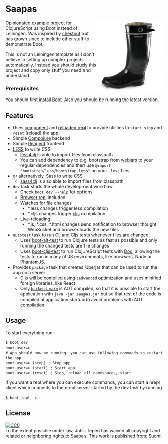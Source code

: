 # Saapas

<img src="saapas.png" align="right">

Opinionated example project for ClojureScript using Boot instead of Leiningen.
Was inspired by [chestnut] but has grown since to include other stuff to
demonstrate Boot.

This is not an Leiningen template as I don't believe in setting up complex
projects automatically. Instead you should study this project and copy
only stuff you need and understand.

### Prerequisites

You should first [install Boot][install]. Also you should be running the
latest version.

## Features

- Uses [component] and [reloaded.repl] to provide utilities to `start`,
  `stop` and `reset` (reload) the app.
- Simple [Compojure][compojure] backend
- Simple [Reagent][reagent] frontend
- [LESS][less] to write CSS
  - [less4clj] is able to import files from classpath
  - You can add dependency to e.g. bootstrap from [webjars] to
    your regular dependencies and then use `@import "bootstrap/less/bootstrap.less"`
    on your `.less` files.
- or alternatively, [Sass][sass] to write CSS
  - [sass4clj] is also able to import files from classpath
- `dev` task starts the whole development workflow
  - Check `boot dev --help` for options
  - [Browser repl][boot-cljs-repl] included
  - Watches for file changes
    - \*.less changes trigger less compilation
    - \*.cljs changes trigger [cljs][boot-cljs] compilation
  - [Live-reloading][boot-reload]
    - \*.js, \*.css, \*.html changes send notification to browser thought WebSocket and browser loads the new files
- `autotest` task to run Clj and Cljs tests whenever files are changed
  - Uses [boot-alt-test] to run Clojure tests as fast as possible and
  only running the changed tests are file changes
  - Uses [boot-cljs-test] to run ClojureScript tests with [Doo], allowing the tests
  to run in many of JS environments, like browsers, Node or PhantomJS.
- Provides `package` task that creates Uberjar that can be used to run the app on a server
  - Cljs will be compiled using `:advanced` optimization and uses minified foreign libraries, like React
  - Only [`backend.main`](./src/clj/backend/main.clj) is AOT compiled, so that it is
  possible to start the application with `java -jar saapas.jar` but so that
  rest of the code is compiled at application startup to avoid problems with AOT
  compilation.

## Usage

To start everything run:
```
$ boot dev
boot.user=>
# App should now be running, you can use following commands to restart the app
boot.user=> (stop) ; Stop app
boot.user=> (start) ; Start app
boot.user=> (reset) ; Stop, reload all namespaces, start
```

If you want a repl where you can execute commands, you can start a nrepl
client which connects to the nrepl server started by the dev task by running
```
$ boot repl -c
```

## License

<p xmlns:dct="http://purl.org/dc/terms/" xmlns:vcard="http://www.w3.org/2001/vcard-rdf/3.0#">
  <a rel="license"
     href="http://creativecommons.org/publicdomain/zero/1.0/">
    <img src="http://i.creativecommons.org/p/zero/1.0/88x31.png" style="border-style: none;" alt="CC0" />
  </a>
  <br />
  To the extent possible under law,
  <span resource="[_:publisher]" rel="dct:publisher">
    <span property="dct:title">Juho Teperi</span></span>
  has waived all copyright and related or neighboring rights to
  <span property="dct:title">Saapas</span>.
This work is published from:
<span property="vcard:Country" datatype="dct:ISO3166"
      content="FI" about="[_:publisher]">
  Suomi</span>.
</p>

[chestnut]: https://github.com/plexus/chestnut
[install]: https://github.com/boot-clj/boot#install
[component]: https://github.com/stuartsierra/component
[reloaded.repl]: https://github.com/weavejester/reloaded.repl
[compojure]: https://github.com/weavejester/compojure
[reagent]: https://github.com/reagent-project/reagent
[LESS]: http://lesscss.org/
[sass]: http://sass-lang.com/
[less4clj]: https://github.com/Deraen/less4clj
[sass4clj]: https://github.com/Deraen/sass4clj
[webjars]: http://www.webjars.org
[boot-cljs]: https://github.com/boot-clj/boot-cljs
[boot-cljs-repl]: https://github.com/adzerk/boot-cljs-repl
[boot-reload]: https://github.com/adzerk/boot-reload
[boot-alt-test]: https://github.com/metosin/boot-alt-test
[boot-cljs-test]: https://github.com/crisptrutski/boot-cljs-test
[Doo]: https://github.com/bensu/doo
